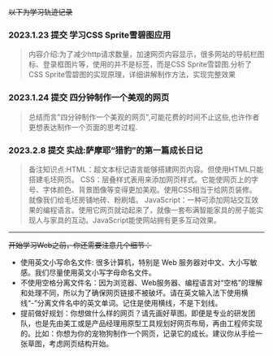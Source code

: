 ~~以下为学习轨迹记录~~
### 2023.1.23 提交 学习CSS Sprite雪碧图应用
> 内容介绍:为了减少http请求数量，加速网页内容显示，很多网站的导航栏图标、登录框图片等，使用的并不是<image>标签，而是CSS Sprite雪碧图.分析了CSS Sprite雪碧图的实现原理，详细讲解制作方法，实现完整效果

### 2023.1.24 提交 四分钟制作一个美观的网页
>总结而言"四分钟制作一个美观的网页",可能花费的时间不止这些,也许作者更想表达制作一个页面的思考过程.

### 2023.2.8 提交 实战:萨摩耶“猎豹”的第一篇成长日记
>备注知识点:HTML：超文本标记语言能够搭建网页内容。但使用HTML只能搭建毛坯网页。
CSS：层叠样式表用来添加网页样式。它能使网页上的字号、字体颜色、背景图像等变得更加美观。使用CSS相当于给网页装修。 就像我们给毛坯房铺地砖、粉刷墙。
JavaScript：一种可添加网站交互效果的编程语言。使用它网页就动起来了，就像一套布满智能家具的房子能实现人与家具的互动。JavaScript能使网站拥有更多互动效果。
___
~~开始学习Web之前，你还需要注意几个细节：~~
* 使用英文小写命名文件: 很多计算机，特别是 Web 服务器对中文、大小写敏感。我们尽量使用英文小写字母命名文件。
* 不使用空格分离文件名：因为浏览器、Web服务器、编程语言对“空格”的理解和处理不同，所以为了确保网页链接不被破坏。请在英文输入法下使用横线“-”分离文件名中的英文单词。记住是使用横线，不是下划线。
* 提前做好规划：你想做什么样的网页？请先画好草图。即便是专业的研发团队，也是先由美工或是产品经理用原型工具规划好网页布局，再由工程师实现的。比如：你想为你的宠物狗制作一个网页，记录它的成长。建议你从手绘一张草图，考虑网页结构开始。